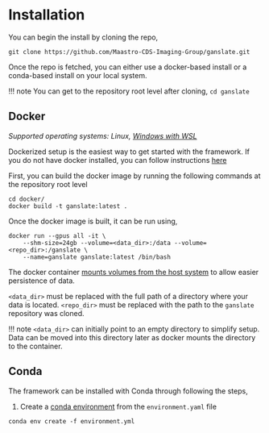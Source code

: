 # Installation

You can begin the install by cloning the repo,
```
git clone https://github.com/Maastro-CDS-Imaging-Group/ganslate.git
```

Once the repo is fetched, you can either use a docker-based install or a conda-based install on your local system.

!!! note 
	You can get to the repository root level after cloning,
	```
	cd ganslate
	```


## Docker
*Supported operating systems: Linux, [Windows with WSL](https://docs.nvidia.com/cuda/wsl-user-guide/index.html)*

Dockerized setup is the easiest way to get started with the framework. If you do not have docker installed, you can follow instructions [here](https://docs.docker.com/engine/install/ubuntu/#install-using-the-repository)


First, you can build the docker image by running the following commands at the repository root level

```console
cd docker/
docker build -t ganslate:latest .
```

Once the docker image is built, it can be run using,

```console
docker run --gpus all -it \
	--shm-size=24gb --volume=<data_dir>:/data --volume=<repo_dir>:/ganslate \
	--name=ganslate ganslate:latest /bin/bash
```

The docker container [mounts volumes from the host system](https://docs.docker.com/storage/volumes/) to allow easier persistence of data. 

`<data_dir>` must be replaced with the full path of a directory where your data is located.
`<repo_dir>` must be replaced with the path to the `ganslate` repository was cloned. 

!!! note
	`<data_dir>` can initially point to an empty directory to simplify setup. Data can be moved into this directory later as docker mounts the directory to the container. 

## Conda

The framework can be installed with Conda through following the steps,

1. Create a [conda environment](https://conda.io/projects/conda/en/latest/user-guide/tasks/manage-environments.html) from the `environment.yaml` file 

```console
conda env create -f environment.yml
```